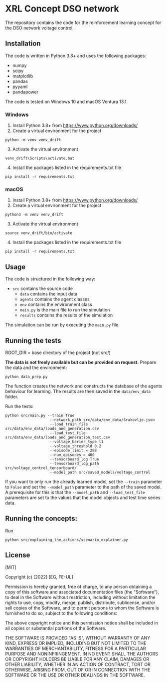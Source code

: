 # XRL Concept DSO network
The repository contains the code for the reinforcement learning concept for the DSO network voltage control.

## Installation
The code is written in Python 3.8+ and uses the following packages:
- numpy
- scipy
- matplotlib
- pandas
- pyyaml
- pandapower

The code is tested on Windows 10 and macOS Ventura 13.1.

### Windows
1. Install Python 3.8+ from https://www.python.org/downloads/
2. Create a virtual environment for the project
```
python -m venv venv_drift
```
3. Activate the virtual environment
```
venv_drift\Scripts\activate.bat
```
4. Install the packages listed in the requirements.txt file
```
pip install -r requirements.txt
```

### macOS
1. Install Python 3.8+ from https://www.python.org/downloads/
2. Create a virtual environment for the project
```
python3 -m venv venv_drift
```
3. Activate the virtual environment
```
source venv_drift/bin/activate
```
4. Install the packages listed in the requirements.txt file
```
pip install -r requirements.txt
```

## Usage
The code is structured in the following way:

- `src` contains the source code
    - `data` contains the input data
    - `agents` contains the agent classes
    - `env` contains the environment class
    - `main.py` is the main file to run the simulation
    - `results` contains the results of the simulation

The simulation can be run by executing the `main.py` file.

## Running the tests

ROOT_DIR = base directory of the project (not src/)

**The data is not freely available but can be provided on request.**
Prepare the data and the environment:
```
python data_prep.py
```
The function creates the network and constructs the database of the agents behaviour for learning.
The results are then saved in the `data/env_data` folder.

Run the tests:
```
python src/main.py --train True 
                    --network_path src/data/env_data/Srakovlje.json 
                    --load_train_file src/data/env_data/loads_and_generation.csv
                    --load_test_file src/data/env_data/loads_and_generation_test.csv
                    --voltage_barier_type l1 
                    --voltage_threshold 0.2 
                    --episode_limit = 288
                    --num_episodes = 400
                    --tensorboard_log True 
                    --tensorboard_log_path src/voltage_control_tensorboard/ 
                    --model_path src/saved_models/voltage_control
```

If you want to only run the already learned model, set the `--train` parameter to `False` and set the `--model_path` parameter to the path of the saved model. A prerequisite for this is that the `--model_path` and `--load_test_file` parameters are set to the values that the model objects and test time series data.

## Running the concepts:

Run 
```
python src/explaining_the_actions/scenario_explainer.py
```

## License
[MIT]

Copyright (c) [2022] [EG, FE-UL]

Permission is hereby granted, free of charge, to any person obtaining a copy
of this software and associated documentation files (the "Software"), to deal
in the Software without restriction, including without limitation the rights
to use, copy, modify, merge, publish, distribute, sublicense, and/or sell
copies of the Software, and to permit persons to whom the Software is
furnished to do so, subject to the following conditions:

The above copyright notice and this permission notice shall be included in all
copies or substantial portions of the Software.

THE SOFTWARE IS PROVIDED "AS IS", WITHOUT WARRANTY OF ANY KIND, EXPRESS OR
IMPLIED, INCLUDING BUT NOT LIMITED TO THE WARRANTIES OF MERCHANTABILITY,
FITNESS FOR A PARTICULAR PURPOSE AND NONINFRINGEMENT. IN NO EVENT SHALL THE
AUTHORS OR COPYRIGHT HOLDERS BE LIABLE FOR ANY CLAIM, DAMAGES OR OTHER
LIABILITY, WHETHER IN AN ACTION OF CONTRACT, TORT OR OTHERWISE, ARISING FROM,
OUT OF OR IN CONNECTION WITH THE SOFTWARE OR THE USE OR OTHER DEALINGS IN THE
SOFTWARE.








